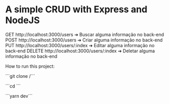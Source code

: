 # A simple CRUD with Express and NodeJS

GET  http://localhost:3000/users ➔ Buscar alguma informação no back-end
POST  http://localhost:3000/users ➔ Criar alguma informação no back-end
PUT  http://localhost:3000/users/:index ➔ Editar alguma informação no back-end
DELETE  http://localhost:3000/users/:index ➔ Deletar alguma informação no back-end

How to run this project:

´´´git clone <repo-path>/<repo-name>´´´

´´´cd <repo-name>´´´

´´´yarn dev´´´
